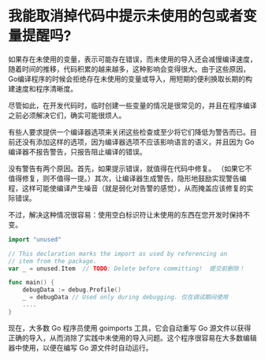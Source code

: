 # 我能取消掉代码中提示未使用的包或者变量提醒吗?

如果存在未使用的变量，表示可能存在错误，而未使用的导入还会减慢编译速度，随着时间的推移，代码积累的越来越多，这种影响会变得很大。由于这些原因，Go编译程序的时候会拒绝存在未使用的变量或导入，用短期的便利换取长期的构建速度和程序清晰度。

尽管如此，在开发代码时，临时创建一些变量的情况是很常见的，并且在程序编译之前必须解决它们，确实可能很烦人。

有些人要求提供一个编译器选项来关闭这些检查或至少将它们降低为警告而已。目前还没有添加这样的选项，因为编译器选项不应该影响语言的语义，并且因为 Go 编译器不报告警告，只报告阻止编译的错误。

没有警告有两个原因。首先，如果提示错误，就值得在代码中修复。 （如果它不值得修复，则不值得一提。）其次，让编译器生成警告，隐形地鼓励实现警告编程，这样可能使编译产生噪音（就是弱化对告警的感觉），从而掩盖应该修复的实际错误。

不过，解决这种情况很容易：使用空白标识符让未使用的东西在您开发时保持不变。

```go
import "unused"

// This declaration marks the import as used by referencing an
// item from the package.
var _ = unused.Item  // TODO: Delete before committing!  提交前删除！

func main() {
    debugData := debug.Profile()
    _ = debugData // Used only during debugging. 仅在调试期间使用
    ....
}
```

现在，大多数 Go 程序员使用 goimports 工具，它会自动重写 Go 源文件以获得正确的导入，从而消除了实践中未使用的导入问题。这个程序很容易在大多数编辑器中使用，以便在编写 Go 源文件时自动运行。